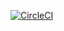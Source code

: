 [![CircleCI](https://circleci.com/gh/gogaz/coach_royale/tree/master.svg?style=svg)](https://circleci.com/gh/gogaz/coach_royale/tree/master)
